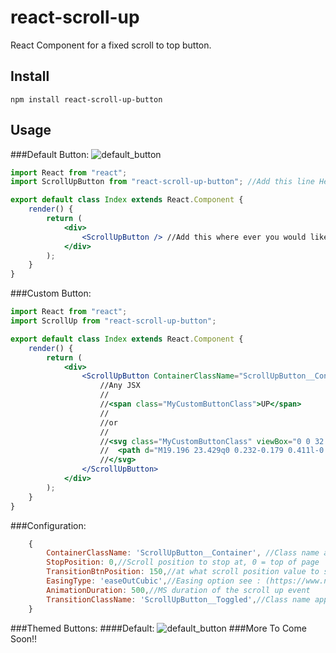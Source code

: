 # react-scroll-up
React Component for a fixed scroll to top button.


## Install

```npm
npm install react-scroll-up-button
```

## Usage

###Default Button:   ![default_button](https://cloud.githubusercontent.com/assets/7119499/21240547/5c47751a-c2d1-11e6-9df8-5be7bbdd53de.png)
```jsx
import React from "react";
import ScrollUpButton from "react-scroll-up-button"; //Add this line Here

export default class Index extends React.Component {
    render() {
        return (
            <div>
                <ScrollUpButton /> //Add this where ever you would like.
            </div>
        );
    }
}

```

###Custom Button:
```jsx
import React from "react";
import ScrollUp from "react-scroll-up-button";

export default class Index extends React.Component {
    render() {
        return (
            <div>
                <ScrollUpButton ContainerClassName="ScrollUpButton__Container" TransitionClassName: 'ScrollUpButton__Toggled'>
                    //Any JSX
                    //
                    //<span class="MyCustomButtonClass">UP</span>
                    //
                    //or
                    //
                    //<svg class="MyCustomButtonClass" viewBox="0 0 32 32" >
                    //  <path d="M19.196 23.429q0 0.232-0.179 0.411l-0.893 0.893q-0.179 0.179-0.411 0.179t-0.411-0.179l-7.018-7.018-7.018 7.018q-0.179 0.179-0.411 0.179t-0.411-0.179l-0.893-0.893q-0.179-0.179-0.179-0.411t0.179-0.411l8.321-8.321q0.179-0.179 0.411-0.179t0.411 0.179l8.321 8.321q0.179 0.179 0.179 0.411zM19.196 16.571q0 0.232-0.179 0.411l-0.893 0.893q-0.179 0.179-0.411 0.179t-0.411-0.179l-7.018-7.018-7.018 7.018q-0.179 0.179-0.411 0.179t-0.411-0.179l-0.893-0.893q-0.179-0.179-0.179-0.411t0.179-0.411l8.321-8.321q0.179-0.179 0.411-0.179t0.411 0.179l8.321 8.321q0.179 0.179 0.179 0.411z"></path>
                    //</svg>
                </ScrollUpButton>
            </div>
        );
    }
}
```


###Configuration:
```javascript
    {
        ContainerClassName: 'ScrollUpButton__Container', //Class name applied to the container when not using the default view
        StopPosition: 0,//Scroll position to stop at, 0 = top of page
        TransitionBtnPosition: 150,//at what scroll position value to show the button
        EasingType: 'easeOutCubic',//Easing option see : (https://www.npmjs.com/package/tween-functions) for available options
        AnimationDuration: 500,//MS duration of the scroll up event
        TransitionClassName: 'ScrollUpButton__Toggled',//Class name applied to the container to show the button when not using the default view
    }
```
###Themed Buttons:
####Default: 
![default_button](https://cloud.githubusercontent.com/assets/7119499/21240547/5c47751a-c2d1-11e6-9df8-5be7bbdd53de.png)
###More To Come Soon!!


